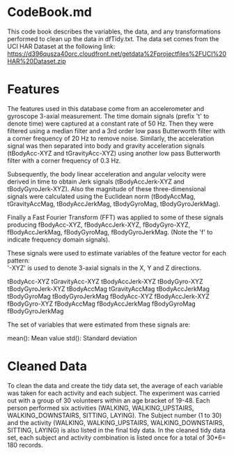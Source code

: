 CodeBook.md
==============
This code book describes the variables, the data, and any transformations performed to clean up the data in dfTidy.txt. The data set comes from the UCI HAR Dataset at the following link: https://d396qusza40orc.cloudfront.net/getdata%2Fprojectfiles%2FUCI%20HAR%20Dataset.zip

Features
=========
The features used in this database come from an accelerometer and gyroscope 3-axial measurement. The time domain signals (prefix 't' to denote time) were captured at a constant rate of 50 Hz. Then they were filtered using a median filter and a 3rd order low pass Butterworth filter with a corner frequency of 20 Hz to remove noise. Similarly, the acceleration signal was then separated into body and gravity acceleration signals (tBodyAcc-XYZ and tGravityAcc-XYZ) using another low pass Butterworth filter with a corner frequency of 0.3 Hz. 

Subsequently, the body linear acceleration and angular velocity were derived in time to obtain Jerk signals (tBodyAccJerk-XYZ and tBodyGyroJerk-XYZ). Also the magnitude of these three-dimensional signals were calculated using the Euclidean norm (tBodyAccMag, tGravityAccMag, tBodyAccJerkMag, tBodyGyroMag, tBodyGyroJerkMag). 

Finally a Fast Fourier Transform (FFT) was applied to some of these signals producing fBodyAcc-XYZ, fBodyAccJerk-XYZ, fBodyGyro-XYZ, fBodyAccJerkMag, fBodyGyroMag, fBodyGyroJerkMag. (Note the 'f' to indicate frequency domain signals). 

These signals were used to estimate variables of the feature vector for each pattern:  
'-XYZ' is used to denote 3-axial signals in the X, Y and Z directions.

tBodyAcc-XYZ
tGravityAcc-XYZ
tBodyAccJerk-XYZ
tBodyGyro-XYZ
tBodyGyroJerk-XYZ
tBodyAccMag
tGravityAccMag
tBodyAccJerkMag
tBodyGyroMag
tBodyGyroJerkMag
fBodyAcc-XYZ
fBodyAccJerk-XYZ
fBodyGyro-XYZ
fBodyAccMag
fBodyAccJerkMag
fBodyGyroMag
fBodyGyroJerkMag

The set of variables that were estimated from these signals are: 

mean(): Mean value
std(): Standard deviation

Cleaned Data
==============
To clean the data and create the tidy data set, the average of each variable was taken for each activity and each subject. The experiment was carried out with a group of 30 volunteers within an age bracket of 19-48. Each person performed six activities (WALKING, WALKING_UPSTAIRS, WALKING_DOWNSTAIRS, SITTING, LAYING). The Subject number (1 to 30) and the activity (WALKING, WALKING_UPSTAIRS, WALKING_DOWNSTAIRS, SITTING, LAYING) is also listed in the final tidy data. In the cleaned tidy data set, each subject and activity combination is listed once for a total of 30*6= 180 records.